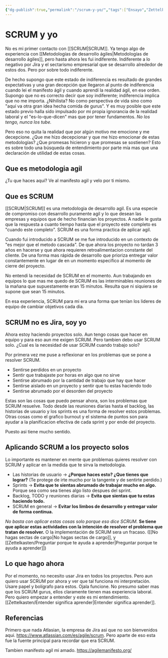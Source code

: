 ```yaml
---
{"dg-publish":true,"permalink":"/scrum-y-yo/","tags":["Ensayo","Zettelkasten"]}
---
```


# SCRUM y yo
No es mi primer contacto con [[SCRUM\|SCRUM]]. Ya tengo algo de experiencia con [[Metodologías de desarrollo ágiles\|Metodologías de desarrollo ágiles]], pero hasta ahora les fui indiferente. Indiferente a lo negativo por Jira y el sectarismo empresarial que se desarrollo alrededor de estos dos. Pero por sobre todo indiferente.

De hecho supongo que este estado de indiferencia es resultado de grandes expectativas y una gran decepción que llegaron al punto de indiferencia cuando lei el manifesto ágil y cuando aprendí la realidad ágil, en ese orden. Supongo que no es correcto decir que soy indiferente; indiferencia implica que no me importa. ¿Nihilista? No como perspectiva de vida sino como "aquí va otra gran idea hecha comida de gurus". Y es muy posible que este estado previo halla sido impulsado por mi propia ignorancia de la realidad laboral y el "es-lo-que-dicen" mas que por tener fundamentos. *No los tengo, nunca los tube.* 

Pero eso no quita la realidad que por algún motivo me emocione y me decepcione. ¿Que me hizo decepcionar y que me hizo emocionar de estas metodologías? ¿Que promesas hicieron y que promesas se sostienen? Esto es sobre todo una búsqueda de entendimiento por parte mía mas que una declaración de utilidad de estas cosas.

## Que es metodologia agil
¿Tu que haces aqui? Ve al manifesto agil y velo por ti mismo.

## Que es SCRUM
[[SCRUM\|SCRUM]] es una metodologia de desarrollo agil. Es una especie de compromiso con desarrollo puramente agil y lo que desean las empresas y equipos que de hecho financian los proyectos. A nadie le gusta que la respuesta a cuanto tiempo hasta que el proyecto este completo es "cuando este completo". SCRUM es una forma practica de aplicar agil.

Cuando fui introducido a SCRUM se me fue introducido en un contexto de "es mejor que el metodo cascada". De que ahora los proyecto no tardan 3 años en hacerse y que ahora requieren retroalimentacion constante del cliente. De una forma mas rápida de desarrollo que prioriza entregar valor constantemente en lugar de en un momento especifico al momento de cierre del proyecto.

No entendi la necesidad de SCRUM en el momento. Aun trabajando en equipos lo que mas me quedo de SCRUM es las interminables reuniones de la mañana que supuestamente eran 15 minutos. Resulta que ni siquiera se supone que sean 15 minutos.

En esa experiencia, SCRUM para mi era una forma que tenían los lideres de equipo de cambiar objetivos cada día.

## SCRUM no es Jira, soy yo
Ahora estoy haciendo proyectos solo. Aun tengo cosas que hacer en equipo y para eso aun me exigen SCRUM. Pero tambien debo usar SCRUM solo. ¿Cual es la necesidad de usar SCRUM cuando trabajo solo?

Por primera vez me puse a reflexionar en los problemas que se pone a resolver SCRUM.

- Sentirse perdidos en un proyecto 
- Sentir que trabajaste por horas en algo que no sirve
- Sentirse abrumado por la cantidad de trabajo que hay que hacer
- Sentirse aislado en un proyecto y sentir que tu estas haciendo todo
- Sentirse abrumado por el desorden del proyecto

Estas son las cosas que puedo pensar ahora, son los problemas que SCRUM resuelve. Todo desde las reuniones diarias hasta el backlog, las historias de usuario y los sprints es una forma de resolver estos problemas. Otras cosas como el grafico burnout y el sistema de puntos son para ayudar a la planificacion efectiva de cada sprint y por ende del proyecto.

Puesto asi tiene mucho sentido.

## Aplicando SCRUM a los proyecto solos
Lo importante es mantener en mente que problemas quieres resolver con SCRUM y aplicar en la medida que te sirva la metodologia. 

- Las historias de usuario -> **¿Porque haces esto? ¿Que tienes que lograr?** (Te protege de irte mucho por la tangente y de sentirte perdido.)
- Sprints -> **Evita que te sientas abrumado de trabajar mucho en algo.** Porque sea como sea tienes algo listo despues del sprint.
- Backlog, TODO y reuniones diarias -> **Evita que sientas que tu estas haciendo todo.**
- SCRUM en general -> **Evitar los limbos de desarrollo y entregar valor de forma continua.**

*No basta con aplicar estas cosas solo porque eso dice SCRUM.* **Se tiene que aplicar estas actividades con la intención de resolver el problema que tratan de resolver.** O la implementación de SCRUM sera un fracaso. ([[No hagas sectas de cargo\|No hagas sectas de cargo]], y [[Zettelkasten/Preguntar porque te ayuda a aprender\|Preguntar porque te ayuda a aprender]])

## Lo que hago ahora
Por el momento, no necesito usar Jira en todos los proyectos. Pero aun quiero usar SCRUM por ahora y ver que tal funciona mi interpretación. Usare papel y bolígrafo para estos. Ojala funcione. No presumo saber mas que los SCRUM gurus, ellos claramente tienen mas experiencia laboral. Pero quiero empezar a entender y este es mi entendimiento. [[Zettelkasten/Entender significa aprender\|Entender significa aprender]].
## Referencias
Primero que nada Atlasian, la empresa de Jira asi que no son bienvenidos aqui. https://www.atlassian.com/es/agile/scrum. Pero aparte de eso esta fue la fuente principal para recordar que era SCRUM.

Tambien manifesto agil mi amado. https://agilemanifesto.org/